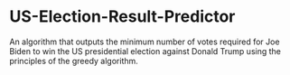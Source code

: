 # US-Election-Result-Predictor
An algorithm that outputs the minimum number of votes required for Joe Biden to win the US presidential election against Donald Trump using the principles of the greedy algorithm.
